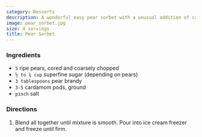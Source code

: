 ```yaml
---
category: Desserts
description: A wonderful easy pear sorbet with a unusual addition of cardamom.
image: pear_sorbet.jpg
size: 4 servings
title: Pear Sorbet
---
```




### Ingredients

* `5` ripe pears, cored and coarsely chopped
* `½ to ¾ cup` superfine sugar (depending on pears)
* `3 tablespoons` pear brandy
* `3-5` cardamom pods, ground
* `pinch` salt

### Directions

1. Blend all together until mixture is smooth. Pour into ice cream freezer and freeze until firm.